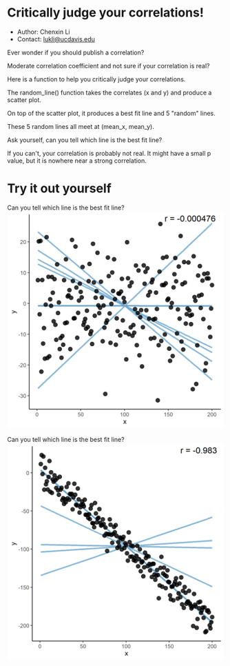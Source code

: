 # Critically judge your correlations! 

* Author: Chenxin Li
* Contact: lukli@ucdavis.edu 

Ever wonder if you should publish a correlation?

Moderate correlation coefficient and not sure if your correlation is real?

Here is a function to help you critically judge your correlations. 

The random_line() function takes the correlates (x and y) and produce a scatter plot.

On top of the scatter plot, it produces a best fit line and 5 "random" lines.

These 5 random lines all meet at (mean_x, mean_y). 

Ask yourself, can you tell which line is the best fit line?

If you can't, your correlation is probably not real. It might have a small p value, but it is nowhere near a strong correlation. 

# Try it out yourself
Can you tell which line is the best fit line?  
![Bad Example](https://github.com/cxli233/Critically_judge_your_correlations/blob/master/bad_example.png) 

Can you tell which line is the best fit line?  
![Good Example](https://github.com/cxli233/Critically_judge_your_correlations/blob/master/good_example.png) 
